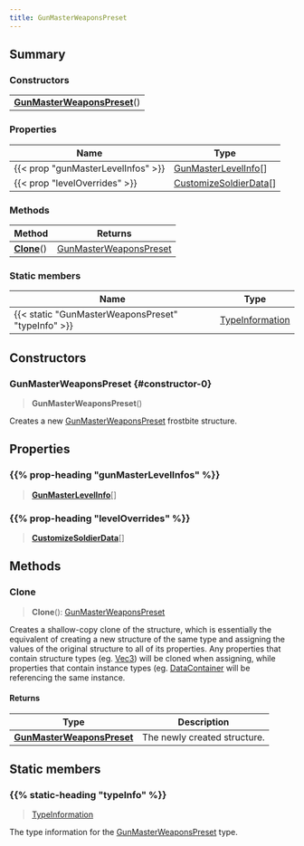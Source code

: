 ```yaml
---
title: GunMasterWeaponsPreset
---
```



## Summary
### Constructors
| |
| ----------- |
| **[GunMasterWeaponsPreset](#constructor-0)**() |

### Properties
| Name | Type |
| ---- | ---- |
| {{< prop "gunMasterLevelInfos" >}} | [GunMasterLevelInfo](/vext/ref/fb/gunmasterlevelinfo)[] |
| {{< prop "levelOverrides" >}} | [CustomizeSoldierData](/vext/ref/fb/customizesoldierdata)[] |

### Methods
| Method | Returns |
| ------ | ---- |
| **[Clone](#clone)**() | [GunMasterWeaponsPreset](/vext/ref/fb/gunmasterweaponspreset) |

### Static members
| Name | Type |
| ---- | ---- |
| {{< static "GunMasterWeaponsPreset" "typeInfo" >}} | [TypeInformation](/vext/ref/shared/class/typeinformation) |

## Constructors
### GunMasterWeaponsPreset {#constructor-0}
> **GunMasterWeaponsPreset**()

Creates a new [GunMasterWeaponsPreset](/vext/ref/fb/gunmasterweaponspreset) frostbite structure.

## Properties
### {{% prop-heading "gunMasterLevelInfos" %}}
> **[GunMasterLevelInfo](/vext/ref/fb/gunmasterlevelinfo)**[]

### {{% prop-heading "levelOverrides" %}}
> **[CustomizeSoldierData](/vext/ref/fb/customizesoldierdata)**[]

## Methods
### Clone
> **Clone**(): [GunMasterWeaponsPreset](/vext/ref/fb/gunmasterweaponspreset)

Creates a shallow-copy clone of the structure, which is essentially the equivalent of creating a new structure of the same type and assigning the values of the original structure to all of its properties. Any properties that contain structure types (eg. [Vec3](/vext/ref/shared/class/vec3)) will be cloned when assigning, while properties that contain instance types (eg. [DataContainer](/vext/ref/shared/class/datacontainer) will be referencing the same instance.

#### Returns
| Type | Description |
| ---- | ----------- |
| **[GunMasterWeaponsPreset](/vext/ref/fb/gunmasterweaponspreset)** | The newly created structure. |

## Static members
### {{% static-heading "typeInfo" %}}
> [TypeInformation](/vext/ref/shared/class/typeinformation)

The type information for the [GunMasterWeaponsPreset](/vext/ref/fb/gunmasterweaponspreset) type.

